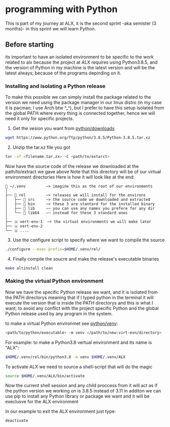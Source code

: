 # programming with Python

This is part of my journey at ALX, it is the second sprint -aka semister (3 months)- in this sprint we will learn Python.


## Before starting
its important to have an isolated environment to be specific to the work related to alx because the project at ALX requires using Python3.8.5, and the version of Python in my machine is the latest version and will be the latest always; because of the programs depinding on it.


### Installing and isolating a Python release

To make this possible we can simply install the package related to the version we need usnig the package manager in our linux distro (in my case it is pacman; I use Arch btw ^_^), but I prefer to have this setup isolated from the global PATH where every thing is connected together, hence we will need it only for specific projects.

1. Get the vesion you want from [python/downloads]
```sh
wget https://www.python.org/ftp/python/3.8.5/Python-3.8.5.tar.xz
```

2. Unzip the tar.xz file you got
```sh
tar -xf <filename.tar.zx> -C <path/to/extarct>
```

Now have the source code of the release we downloaded at the path/to/extract we gave above Note that this directory will be of our virtual environment directories Here is how it will look like at the end:

```text
📂 ~/.venv         ~> imagine this as the root of our environments
│
├── 📁 rel         ~> releases we will install for the environs
│   ├── 📂 src     ~> the source code we downloaded and extracted
│   ├── 📂 bin     ~> these 3 are stantard for the installed binary 
│   ├── 📂 lib     ~~ you can use any names you prefere for any dir
│   └── 📂 lib64   ~~ instead for these 3 standard ones
│
├── 🇻 vert-env-1  ~> the virtual environments we will make later
├── 🇻 vert-env-2
└── 🇻 ....

```

3. Use the configure script to specify where we want to compile the source
```sh
./configure --exec-prefix=$HOME/.venv/rel/
```

4. Finally compile the soucre and make the release's executable binaries
```sh
make altinstall clean
```


### Making the virtual Python environment

Now we have the specific Python release we want, and it is isolated from the PATH directorys meaning that if I typed python in the terminal it will execute the version that is inside the PATH directorys and this is what I want; to avoid any conflict with the project specific Python and the global Python release used by any program in the system.

to make a virtual Python environmet see [python/venv]:
```sh
<path/to/python/executable> -m venv </path/to/new-virt-evn/directory>
```


For example: to make a Python3.8 vertual environment and its name is "ALX":
```sh
$HOME/.venv/rel/bin/python3.8 -m venv $HOME/.venv/ALX
```

To activate ALX we need to source a shell-script that will do the magic
```sh
source $HOME/.venv/ALX/bin/activate
```
Now the current shell session and any child proccess from it will act as if the python version we working on is 3.8.5 instead of 3.11 in additon we can use pip to install any Python library or package we want and it will be execlusve for the ALX environment

In our example to exit the ALX environment just type:
```sh
deactivate
```


[python/downloads]: https://www.python.org/downloads/
[python/venv]: https://docs.python.org/3/library/venv.html
